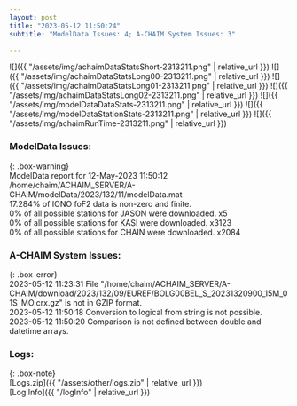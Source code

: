 ```yaml
---
layout: post
title: "2023-05-12 11:50:24"
subtitle: "ModelData Issues: 4; A-CHAIM System Issues: 3"

---
```


![]({{ "/assets/img/achaimDataStatsShort-2313211.png" | relative_url }})
![]({{ "/assets/img/achaimDataStatsLong00-2313211.png" | relative_url }})
![]({{ "/assets/img/achaimDataStatsLong01-2313211.png" | relative_url }})
![]({{ "/assets/img/achaimDataStatsLong02-2313211.png" | relative_url }})
![]({{ "/assets/img/modelDataDataStats-2313211.png" | relative_url }})
![]({{ "/assets/img/modelDataStationStats-2313211.png" | relative_url }})
![]({{ "/assets/img/achaimRunTime-2313211.png" | relative_url }})


### ModelData Issues:  
  
{: .box-warning}  
 ModelData report for 12-May-2023 11:50:12   
 /home/chaim/ACHAIM_SERVER/A-CHAIM/modelData/2023/132/11/modelData.mat   
 17.284% of IONO foF2 data is non-zero and finite.   
 0% of all possible stations for JASON were downloaded. x5   
 0% of all possible stations for KASI were downloaded. x3123   
 0% of all possible stations for CHAIN were downloaded. x2084   
  
### A-CHAIM System Issues:  
  
{: .box-error}  
2023-05-12 11:23:31 File "/home/chaim/ACHAIM_SERVER/A-CHAIM/download/2023/132/09/EUREF/BOLG00BEL_S_20231320900_15M_01S_MO.crx.gz" is not in GZIP format.  
2023-05-12 11:50:18 Conversion to logical from string is not possible.  
2023-05-12 11:50:20 Comparison is not defined between double and datetime arrays.  

### Logs:  
  
{: .box-note}  
[Logs.zip]({{ "/assets/other/logs.zip" | relative_url }})  
[Log Info]({{ "/logInfo" | relative_url }})  
